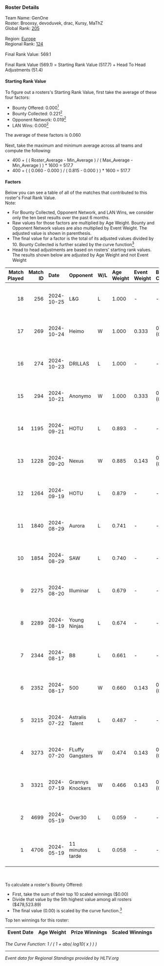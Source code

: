### Roster Details<br />
Team Name: GenOne<br />
Roster: Brooxsy, devoduvek, drac, Kursy, MaThZ<br />
Global Rank: [205](../../standings_global_2024_11_06.md)<br />
<br />
Region: [Europe]( ../../standings_europe_2024_11_06.md)<br />
Regional Rank: [124]( ../../standings_europe_2024_11_06.md)<br />
<br />
Final Rank Value:  569.1<br />
<br />
Final Rank Value (569.1) = Starting Rank Value (517.7) + Head To Head Adjustments (51.4)<br />

#### Starting Rank Value<br />
To figure out a rosters's Starting Rank Value, first take the average of these four factors:<br />
- Bounty Offered: 0.000[<sup>1</sup>](#table2)
- Bounty Collected: 0.221[<sup>2</sup>](#table1)
- Opponent Network: 0.019[<sup>2</sup>](#table1)
- LAN Wins: 0.000[<sup>2</sup>](#table1)

The average of these factors is 0.060<br />
<br />
Next, take the maximum and minimum average across all teams and compute the following:<br />
- 400 + ( ( Roster_Average - Min_Average ) / ( Max_Average - Min_Average ) ) * 1600 = 517.7
- 400 + ( ( 0.060 - 0.000 ) / ( 0.815 - 0.000 ) ) * 1600 = 517.7


#### Factors<br />
Below you can see a table of all of the matches that contributed to this roster's Final Rank Value.<br />
Note:<br />

- For Bounty Collected, Opponent Network, and LAN Wins, we consider only the ten best results over the past 6 months.
- Raw values for those factors are multiplied by Age Weight. Bounty and Opponent Network values are also multiplied by Event Weight. The adjusted value is shown in parenthesis.
- The final value for a factor is the total of its adjusted values divided by 10. Bounty Collected is further scaled by the curve function[<sup>3</sup>](#curveFunction)
- Head to head adjustments are based on rosters' starting rank values. The results shown below are adjusted by Age Weight and not Event Weight
<span id="table1"></span><br />


| Match Played | Match ID | Date       | Opponent         | W/L | Age Weight | Event Weight | Bounty Collected | Opponent Network | LAN Wins  | H2H Adj. | Roster                                    |
| -: | -: | :- | :- | :- | :- | :- | :- | :- | :- | -: | :- |
|           18 |      256 | 2024-10-25 | L&G              | L   | 1.000      | -            | -                | -                | -         |    -7.44 | Brooxsy, devoduvek, drac, Kursy, MaThZ    |
|           17 |      269 | 2024-10-24 | Heimo            | W   | 1.000      | 0.333        | 0.001 (0.000)    | 0.163 (0.054)    | 0 (0.000) |    18.77 | Brooxsy, devoduvek, drac, Kursy, MaThZ    |
|           16 |      274 | 2024-10-23 | DRILLAS          | L   | 1.000      | -            | -                | -                | -         |    -5.37 | Brooxsy, devoduvek, drac, Kursy, MaThZ    |
|           15 |      294 | 2024-10-21 | Anonymo          | W   | 1.000      | 0.333        | 0.000 (0.000)    | 0.000 (0.000)    | 0 (0.000) |     8.77 | Brooxsy, devoduvek, drac, JACKZ, Kursy    |
|           14 |     1195 | 2024-09-21 | HOTU             | L   | 0.893      | -            | -                | -                | -         |    -5.12 | Brooxsy, devoduvek, drac, JACKZ, KRL      |
|           13 |     1228 | 2024-09-20 | Nexus            | W   | 0.885      | 0.143        | 0.014 (0.002)    | 0.523 (0.066)    | 0 (0.000) |    22.04 | Brooxsy, devoduvek, drac, JACKZ, Kursy    |
|           12 |     1264 | 2024-09-19 | HOTU             | L   | 0.879      | -            | -                | -                | -         |    -4.26 | Brooxsy, devoduvek, drac, JACKZ, Kursy    |
|           11 |     1840 | 2024-08-29 | Aurora           | L   | 0.741      | -            | -                | -                | -         |    -1.00 | Brooxsy, devoduvek, drac, Kursy, unshaark |
|           10 |     1854 | 2024-08-29 | SAW              | L   | 0.740      | -            | -                | -                | -         |    -0.06 | Brooxsy, devoduvek, drac, Kursy, unshaark |
|            9 |     2275 | 2024-08-20 | Illuminar        | L   | 0.679      | -            | -                | -                | -         |    -2.28 | Brooxsy, devoduvek, drac, Kursy, unshaark |
|            8 |     2289 | 2024-08-19 | Young Ninjas     | L   | 0.674      | -            | -                | -                | -         |    -3.78 | Brooxsy, devoduvek, drac, Kursy, unshaark |
|            7 |     2344 | 2024-08-17 | B8               | L   | 0.661      | -            | -                | -                | -         |    -0.41 | Brooxsy, devoduvek, drac, Kursy, unshaark |
|            6 |     2352 | 2024-08-17 | 500              | W   | 0.660      | 0.143        | 0.003 (0.000)    | 0.480 (0.045)    | 0 (0.000) |    17.51 | Brooxsy, devoduvek, drac, Kursy, unshaark |
|            5 |     3215 | 2024-07-22 | Astralis Talent  | L   | 0.487      | -            | -                | -                | -         |    -5.80 | Brooxsy, devoduvek, drac, Kursy, unshaark |
|            4 |     3273 | 2024-07-20 | FLuffy Gangsters | W   | 0.474      | 0.143        | 0.008 (0.001)    | 0.321 (0.022)    | 0 (0.000) |    11.49 | Brooxsy, devoduvek, drac, Kursy, unshaark |
|            3 |     3321 | 2024-07-19 | Grannys Knockers | W   | 0.466      | 0.143        | 0.000 (0.000)    | 0.058 (0.004)    | 0 (0.000) |    10.12 | Brooxsy, devoduvek, drac, Kursy, unshaark |
|            2 |     4699 | 2024-05-19 | Over30           | L   | 0.059      | -            | -                | -                | -         |    -0.98 | Brooxsy, devoduvek, drac, Kursy, unshaark |
|            1 |     4706 | 2024-05-19 | 11 minutos tarde | L   | 0.058      | -            | -                | -                | -         |    -0.77 | Brooxsy, devoduvek, drac, Kursy, unshaark |

<br />
<span id="table2"></span><br />
To calculate a roster's Bounty Offered:<br />

- First, take the sum of their top 10 scaled winnings ($0.00)
- Divide that value by the 5th highest value among all rosters ($478,523.89)
- The final value (0.00) is scaled by the curve function.[<sup>3</sup>](#curveFunction)

Top ten winnings for this roster:<br />

| Event Date | Age Weight | Prize Winnings | Scaled Winnings |
| :- | -: | :- | :- |


<span id="curveFunction"></span>_The Curve Function: 1 / ( 1 + abs( log10( x ) ) )_<br />

---
_Event data for Regional Standings provided by HLTV.org_<br />
